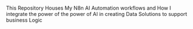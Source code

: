 ###
This Repository Houses My N8n AI Automation workflows and How I integrate the power of the power of AI in creating Data Solutions to support business Logic
###

